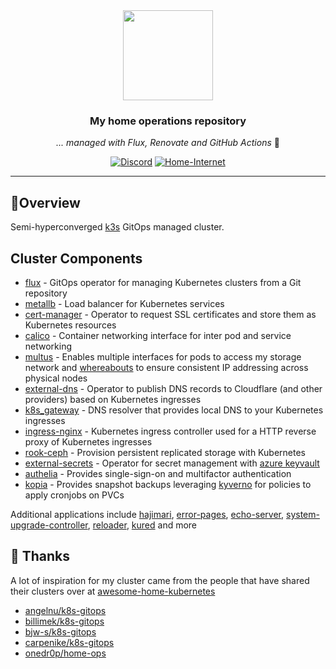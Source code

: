 <div align="center">

<img src="https://camo.githubusercontent.com/5b298bf6b0596795602bd771c5bddbb963e83e0f/68747470733a2f2f692e696d6775722e636f6d2f7031527a586a512e706e67" align="center" width="144px" height="144px"/>

### My home operations repository

_... managed with Flux, Renovate and GitHub Actions_ 🤖

[![Discord](https://img.shields.io/discord/673534664354430999?color=blue&style=for-the-badge&logo=discord)](https://discord.gg/M9xtHc9A "k8s at home Discord Community")
[![Home-Internet](https://img.shields.io/uptimerobot/status/m792892408-a2f5ebd5a54fff87945cd162?color=brightgreeen&label=Home%20Internet&style=for-the-badge&logo=pfSense&logoColor=white)](https://stats.uptimerobot.com/wvKDmHvrpQ)

</div>

---

## 📗Overview

Semi-hyperconverged [k3s](https://k3s.io/) GitOps managed cluster.

## Cluster Components

- [flux](https://toolkit.fluxcd.io/) - GitOps operator for managing Kubernetes clusters from a Git repository
- [metallb](https://metallb.universe.tf/) - Load balancer for Kubernetes services
- [cert-manager](https://cert-manager.io/) - Operator to request SSL certificates and store them as Kubernetes resources
- [calico](https://www.tigera.io/project-calico/) - Container networking interface for inter pod and service networking
- [multus](https://github.com/k8snetworkplumbingwg/multus-cni) - Enables multiple interfaces for pods to access my storage network and [whereabouts](https://github.com/k8snetworkplumbingwg/whereabouts) to ensure consistent IP addressing across physical nodes
- [external-dns](https://github.com/kubernetes-sigs/external-dns) - Operator to publish DNS records to Cloudflare (and other providers) based on Kubernetes ingresses
- [k8s_gateway](https://github.com/ori-edge/k8s_gateway) - DNS resolver that provides local DNS to your Kubernetes ingresses
- [ingress-nginx](https://kubernetes.github.io/ingress-nginx/) - Kubernetes ingress controller used for a HTTP reverse proxy of Kubernetes ingresses
- [rook-ceph](https://github.com/rook/rook) - Provision persistent replicated storage with Kubernetes
- [external-secrets](https://external-secrets.io/) - Operator for secret management with [azure keyvault](https://azure.microsoft.com/en-us/products/key-vault/)
- [authelia](https://www.authelia.com/) - Provides single-sign-on and multifactor authentication
- [kopia](https://kopia.io/) - Provides snapshot backups leveraging [kyverno](https://kyverno.io/) for policies to apply cronjobs on PVCs

Additional applications include [hajimari](https://github.com/toboshii/hajimari), [error-pages](https://github.com/tarampampam/error-pages), [echo-server](https://github.com/Ealenn/Echo-Server), [system-upgrade-controller](https://github.com/rancher/system-upgrade-controller), [reloader](https://github.com/stakater/Reloader), [kured](https://github.com/weaveworks/kured) and more

## 🤝 Thanks

A lot of inspiration for my cluster came from the people that have shared their clusters over at [awesome-home-kubernetes](https://github.com/k8s-at-home/awesome-home-kubernetes)

- [angelnu/k8s-gitops](https://github.com/angelny/k8s-gitops)
- [billimek/k8s-gitops](https://github.com/billimek/k8s-gitops)
- [bjw-s/k8s-gitops](https://github.com/bjw-s/k8s-gitops)
- [carpenike/k8s-gitops](https://github.com/carpenike/homelab-gitops)
- [onedr0p/home-ops](https://github.com/onedr0p/home-ops)
